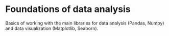 # Foundations of data analysis
Basics of working with the main libraries for data analysis (Pandas, Numpy) and data visualization (Matplotlib, Seaborn).
